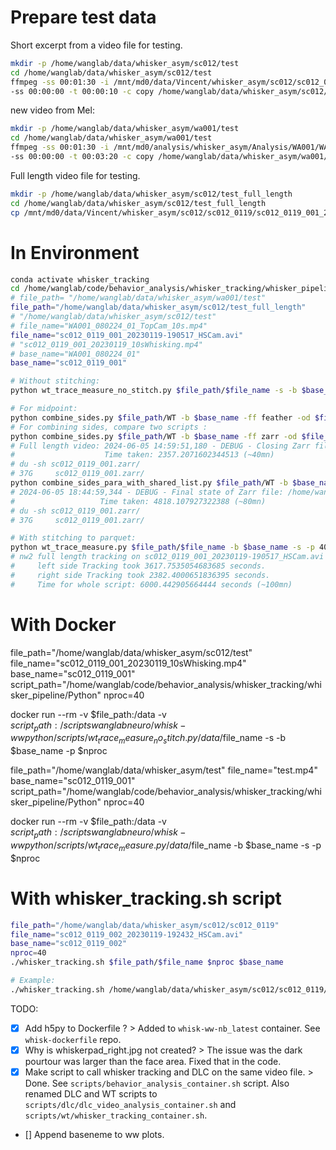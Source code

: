 
# Prepare test data
Short excerpt from a video file for testing.
```bash
mkdir -p /home/wanglab/data/whisker_asym/sc012/test
cd /home/wanglab/data/whisker_asym/sc012/test
ffmpeg -ss 00:01:30 -i /mnt/md0/data/Vincent/whisker_asym/sc012/sc012_0119/sc012_0119_001_20230119-190517_HSCam.avi \
-ss 00:00:00 -t 00:00:10 -c copy /home/wanglab/data/whisker_asym/sc012/test/sc012_0119_001_20230119_10sWhisking.mp4
```
new video from Mel: 
```bash
mkdir -p /home/wanglab/data/whisker_asym/wa001/test
cd /home/wanglab/data/whisker_asym/wa001/test
ffmpeg -ss 00:01:30 -i /mnt/md0/analysis/whisker_asym/Analysis/WA001/WA001_080224/WA001_080224_01_TopCam.mp4 \
-ss 00:00:00 -t 00:03:20 -c copy /home/wanglab/data/whisker_asym/wa001/test/WA001_080224_01_TopCam_10s.mp4
```

Full length video file for testing.
```bash
mkdir -p /home/wanglab/data/whisker_asym/sc012/test_full_length
cd /home/wanglab/data/whisker_asym/sc012/test_full_length
cp /mnt/md0/data/Vincent/whisker_asym/sc012/sc012_0119/sc012_0119_001_20230119-190517_HSCam.avi .
```

# In Environment
```bash
conda activate whisker_tracking
cd /home/wanglab/code/behavior_analysis/whisker_tracking/whisker_pipeline/Python
# file_path= "/home/wanglab/data/whisker_asym/wa001/test"
file_path="/home/wanglab/data/whisker_asym/sc012/test_full_length"
# "/home/wanglab/data/whisker_asym/sc012/test"
# file_name="WA001_080224_01_TopCam_10s.mp4"
file_name="sc012_0119_001_20230119-190517_HSCam.avi"
# "sc012_0119_001_20230119_10sWhisking.mp4" 
# base_name="WA001_080224_01"
base_name="sc012_0119_001"

# Without stitching:
python wt_trace_measure_no_stitch.py $file_path/$file_name -s -b $base_name -p 40

# For midpoint:
python combine_sides.py $file_path/WT -b $base_name -ff feather -od $file_path -ft midpoint
# For combining sides, compare two scripts :
python combine_sides.py $file_path/WT -b $base_name -ff zarr -od $file_path
# Full length video: 2024-06-05 14:59:51,180 - DEBUG - Closing Zarr file: /home/wanglab/data/whisker_asym/sc012/test_full_length/sc012_0119_001.zarr
#                    Time taken: 2357.2071602344513 (~40mn)
# du -sh sc012_0119_001.zarr/
# 37G     sc012_0119_001.zarr/
python combine_sides_para_with_shared_list.py $file_path/WT -b $base_name -ff zarr -od $file_path
# 2024-06-05 18:44:59,344 - DEBUG - Final state of Zarr file: /home/wanglab/data/whisker_asym/sc012/test_full_length/sc012_0119_001.zarr
#                   Time taken: 4818.107927322388 (~80mn)
# du -sh sc012_0119_001.zarr/
# 37G     sc012_0119_001.zarr/

# With stitching to parquet:
python wt_trace_measure.py $file_path/$file_name -b $base_name -s -p 40
# nw2 full length tracking on sc012_0119_001_20230119-190517_HSCam.avi (3.4GB) 
#     left side Tracking took 3617.7535054683685 seconds.
#     right side Tracking took 2382.4000651836395 seconds.
#     Time for whole script: 6000.442905664444 seconds (~100mn)
```

# With Docker
file_path="/home/wanglab/data/whisker_asym/sc012/test"
file_name="sc012_0119_001_20230119_10sWhisking.mp4"
base_name="sc012_0119_001"
script_path="/home/wanglab/code/behavior_analysis/whisker_tracking/whisker_pipeline/Python"
nproc=40

docker run --rm -v $file_path:/data -v $script_path:/scripts wanglabneuro/whisk-ww python /scripts/wt_trace_measure_no_stitch.py /data/$file_name -s -b $base_name -p $nproc

file_path="/home/wanglab/data/whisker_asym/test"
file_name="test.mp4"
base_name="sc012_0119_001"
script_path="/home/wanglab/code/behavior_analysis/whisker_tracking/whisker_pipeline/Python"
nproc=40

docker run --rm -v $file_path:/data -v $script_path:/scripts wanglabneuro/whisk-ww python /scripts/wt_trace_measure.py /data/$file_name -b $base_name -s -p $nproc

# With whisker_tracking.sh script
```bash
file_path="/home/wanglab/data/whisker_asym/sc012/sc012_0119"
file_name="sc012_0119_002_20230119-192432_HSCam.avi"
base_name="sc012_0119_002"
nproc=40
./whisker_tracking.sh $file_path/$file_name $nproc $base_name

# Example:
./whisker_tracking.sh /home/wanglab/data/whisker_asym/sc012/sc012_0119/sc012_0119_002_20230119-192432_HSCam.avi 40 sc012_0119_002
```

TODO:
- [X] Add h5py to Dockerfile ? 
      > Added to `whisk-ww-nb_latest` container. See `whisk-dockerfile` repo. 
- [X] Why is whiskerpad_right.jpg not created? 
      > The issue was the dark pourtour was larger than the face area. Fixed that in the code.  
- [X] Make script to call whisker tracking and DLC on the same video file. 
      > Done. See `scripts/behavior_analysis_container.sh` script. Also renamed DLC and WT scripts to `scripts/dlc/dlc_video_analysis_container.sh` and `scripts/wt/whisker_tracking_container.sh`.
- []  Append baseneme to ww plots.
